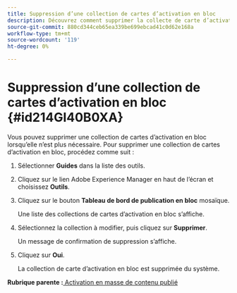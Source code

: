 ```yaml
---
title: Suppression d’une collection de cartes d’activation en bloc
description: Découvrez comment supprimer la collecte de carte d’activation en bloc dans AEM Guides.
source-git-commit: 880cd344ceb65ea339be699ebcad41c0d62e168a
workflow-type: tm+mt
source-wordcount: '119'
ht-degree: 0%

---
```


# Suppression d’une collection de cartes d’activation en bloc {#id214GI40B0XA}

Vous pouvez supprimer une collection de cartes d’activation en bloc lorsqu’elle n’est plus nécessaire. Pour supprimer une collection de cartes d’activation en bloc, procédez comme suit :

1. Sélectionner **Guides** dans la liste des outils.

1. Cliquez sur le lien Adobe Experience Manager en haut de l’écran et choisissez **Outils**.

1. Cliquez sur le bouton **Tableau de bord de publication en bloc** mosaïque.

   Une liste des collections de cartes d’activation en bloc s’affiche.

1. Sélectionnez la collection à modifier, puis cliquez sur **Supprimer**.

   Un message de confirmation de suppression s’affiche.

1. Cliquez sur **Oui**.

   La collection de carte d’activation en bloc est supprimée du système.


**Rubrique parente :**[ Activation en masse de contenu publié](conf-bulk-activation.md)
